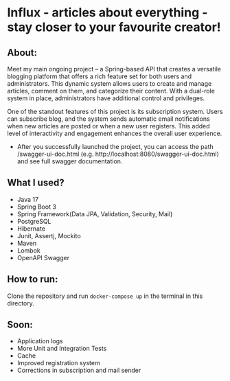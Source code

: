 # Influx - articles about everything - stay closer to your favourite creator!

## About:
Meet my main ongoing project – a Spring-based API that creates a versatile blogging platform that offers a rich feature set for both users and administrators. 
This dynamic system allows users to create and manage articles, comment on them, and categorize their content. With a dual-role system in place, administrators have additional control and privileges.

One of the standout features of this project is its subscription system. Users can subscribe blog, and the system sends automatic email notifications when new articles are posted or when a new user registers.
This added level of interactivity and engagement enhances the overall user experience.
* After you successfully launched the project, you can access the path /swagger-ui-doc.html (e.g. http://localhost:8080/swagger-ui-doc.html) and see full swagger documentation.

## What I used?
- Java 17
- Spring Boot 3
- Spring Framework(Data JPA, Validation, Security, Mail)
- PostgreSQL
- Hibernate
- Junit, Assertj, Mockito
- Maven
- Lombok
- OpenAPI Swagger

## How to run:
Clone the repository and run ```docker-compose up``` in the terminal in this directory.

## Soon:
* Application logs
* More Unit and Integration Tests
* Cache
* Improved registration system
* Corrections in subscription and mail sender
